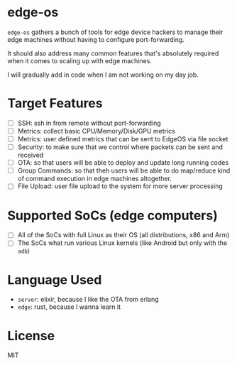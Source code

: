 # edge-os

`edge-os` gathers a bunch of tools for edge device hackers to manage their edge machines without having to configure port-forwarding.

It should also address many common features that's absolutely required when it comes to scaling up with edge machines.

I will gradually add in code when I am not working on my day job.

# Target Features

- [ ] SSH: ssh in from remote without port-forwarding
- [ ] Metrics: collect basic CPU/Memory/Disk/GPU metrics
- [ ] Metrics: user defined metrics that can be sent to EdgeOS via file socket
- [ ] Security: to make sure that we control where packets can be sent and received
- [ ] OTA: so that users will be able to deploy and update long running codes
- [ ] Group Commands: so that theh users will be able to do map/reduce kind of command execution in edge machines altogether.
- [ ] File Upload: user file upload to the system for more server processing

# Supported SoCs (edge computers)

- [ ] All of the SoCs with full Linux as their OS (all distributions, x86 and Arm)
- [ ] The SoCs what run various Linux kernels (like Android but only with the `adb`)

# Language Used

- `server`: elixir, because I like the OTA from erlang
- `edge`: rust, because I wanna learn it

# License

MIT
